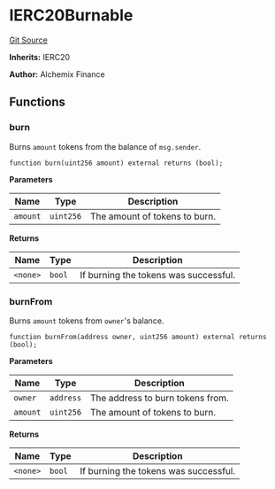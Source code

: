 # IERC20Burnable
[Git Source](https://github.com/alchemix-finance/alchemix-v2-dao/blob/ede6fa522daa0fff2c20e5420d5e76d74abb70c3/src/interfaces/IERC20Burnable.sol)

**Inherits:**
IERC20

**Author:**
Alchemix Finance


## Functions
### burn

Burns `amount` tokens from the balance of `msg.sender`.


```solidity
function burn(uint256 amount) external returns (bool);
```
**Parameters**

|Name|Type|Description|
|----|----|-----------|
|`amount`|`uint256`|The amount of tokens to burn.|

**Returns**

|Name|Type|Description|
|----|----|-----------|
|`<none>`|`bool`|If burning the tokens was successful.|


### burnFrom

Burns `amount` tokens from `owner`'s balance.


```solidity
function burnFrom(address owner, uint256 amount) external returns (bool);
```
**Parameters**

|Name|Type|Description|
|----|----|-----------|
|`owner`|`address`| The address to burn tokens from.|
|`amount`|`uint256`|The amount of tokens to burn.|

**Returns**

|Name|Type|Description|
|----|----|-----------|
|`<none>`|`bool`|If burning the tokens was successful.|


